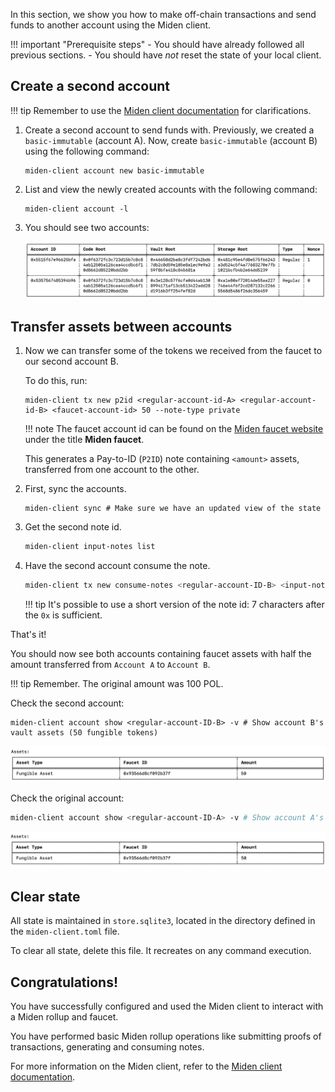 In this section, we show you how to make off-chain transactions and send funds to another account using the Miden client. 

!!! important "Prerequisite steps"
    - You should have already followed all previous sections.
    - You should have *not* reset the state of your local client. 

## Create a second account

!!! tip
      Remember to use the [Miden client documentation](https://docs.polygon.technology/miden/miden-client/cli-reference/) for clarifications.

1. Create a second account to send funds with. Previously, we created a `basic-immutable` (account A). Now, create `basic-immutable` (account B) using the following command:

      ```shell
      miden-client account new basic-immutable
      ```

2. List and view the newly created accounts with the following command:

      ```shell
      miden-client account -l
      ```

3. You should see two accounts:

      ![Result of listing miden accounts](../../img/get-started/two-accounts.png)

## Transfer assets between accounts

1. Now we can transfer some of the tokens we received from the faucet to our second account B. 

    To do this, run:

    ```shell
    miden-client tx new p2id <regular-account-id-A> <regular-account-id-B> <faucet-account-id> 50 --note-type private
    ```

    !!! note
        The faucet account id can be found on the [Miden faucet website](https://ethdenver.polygonmiden.io/) under the title **Miden faucet**.

    This generates a Pay-to-ID (`P2ID`) note containing `<amount>` assets, transferred from one account to the other. 

2. First, sync the accounts.

    ```shell
    miden-client sync # Make sure we have an updated view of the state
    ```

3. Get the second note id.

    ```sh
    miden-client input-notes list 
    ```

4. Have the second account consume the note.

    ```sh
    miden-client tx new consume-notes <regular-account-ID-B> <input-note-id> --note-type private
    ```

    !!! tip
        It's possible to use a short version of the note id: 7 characters after the `0x` is sufficient.

That's it! 

You should now see both accounts containing faucet assets with half the amount transferred from `Account A` to `Account B`.

!!! tip
    Remember. The original amount was 100 POL.

Check the second account:

```shell
miden-client account show <regular-account-ID-B> -v # Show account B's vault assets (50 fungible tokens)
```

![Result of listing miden accounts](../../img/get-started/account-b.png)

Check the original account:

```sh
miden-client account show <regular-account-ID-A> -v # Show account A's vault assets (950 fungible tokens)
```

![Result of listing miden accounts](../../img/get-started/account-a.png)

## Clear state

All state is maintained in `store.sqlite3`, located in the directory defined in the `miden-client.toml` file. 

To clear all state, delete this file. It recreates on any command execution.

## Congratulations! 

You have successfully configured and used the Miden client to interact with a Miden rollup and faucet. 

You have performed basic Miden rollup operations like submitting proofs of transactions, generating and consuming notes.

For more information on the Miden client, refer to the [Miden client documentation](https://docs.polygon.technology/miden/miden-client/).
